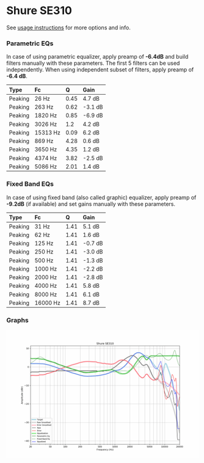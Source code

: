 # Shure SE310
See [usage instructions](https://github.com/jaakkopasanen/AutoEq#usage) for more options and info.

### Parametric EQs
In case of using parametric equalizer, apply preamp of **-6.4dB** and build filters manually
with these parameters. The first 5 filters can be used independently.
When using independent subset of filters, apply preamp of **-6.4 dB**.

| Type    | Fc       |    Q | Gain    |
|:--------|:---------|:-----|:--------|
| Peaking | 26 Hz    | 0.45 | 4.7 dB  |
| Peaking | 263 Hz   | 0.62 | -3.1 dB |
| Peaking | 1820 Hz  | 0.85 | -6.9 dB |
| Peaking | 3026 Hz  | 1.2  | 4.2 dB  |
| Peaking | 15313 Hz | 0.09 | 6.2 dB  |
| Peaking | 869 Hz   | 4.28 | 0.6 dB  |
| Peaking | 3650 Hz  | 4.35 | 1.2 dB  |
| Peaking | 4374 Hz  | 3.82 | -2.5 dB |
| Peaking | 5086 Hz  | 2.01 | 1.4 dB  |

### Fixed Band EQs
In case of using fixed band (also called graphic) equalizer, apply preamp of **-9.2dB**
(if available) and set gains manually with these parameters.

| Type    | Fc       |    Q | Gain    |
|:--------|:---------|:-----|:--------|
| Peaking | 31 Hz    | 1.41 | 5.1 dB  |
| Peaking | 62 Hz    | 1.41 | 1.6 dB  |
| Peaking | 125 Hz   | 1.41 | -0.7 dB |
| Peaking | 250 Hz   | 1.41 | -3.0 dB |
| Peaking | 500 Hz   | 1.41 | -1.3 dB |
| Peaking | 1000 Hz  | 1.41 | -2.2 dB |
| Peaking | 2000 Hz  | 1.41 | -2.8 dB |
| Peaking | 4000 Hz  | 1.41 | 5.8 dB  |
| Peaking | 8000 Hz  | 1.41 | 6.1 dB  |
| Peaking | 16000 Hz | 1.41 | 8.7 dB  |

### Graphs
![](./Shure%20SE310.png)